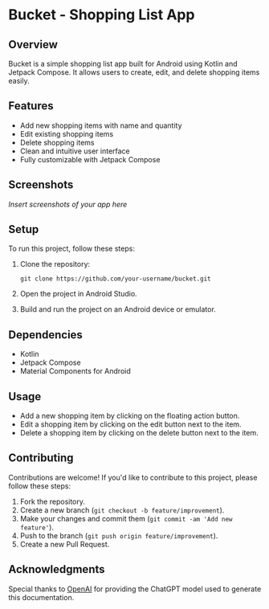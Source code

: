 # Bucket - Shopping List App

## Overview

Bucket is a simple shopping list app built for Android using Kotlin and Jetpack Compose. It allows users to create, edit, and delete shopping items easily.

## Features

- Add new shopping items with name and quantity
- Edit existing shopping items
- Delete shopping items
- Clean and intuitive user interface
- Fully customizable with Jetpack Compose

## Screenshots

_Insert screenshots of your app here_

## Setup

To run this project, follow these steps:

1. Clone the repository:
   ```
   git clone https://github.com/your-username/bucket.git
   ```

2. Open the project in Android Studio.

3. Build and run the project on an Android device or emulator.

## Dependencies

- Kotlin
- Jetpack Compose
- Material Components for Android

## Usage

- Add a new shopping item by clicking on the floating action button.
- Edit a shopping item by clicking on the edit button next to the item.
- Delete a shopping item by clicking on the delete button next to the item.

## Contributing

Contributions are welcome! If you'd like to contribute to this project, please follow these steps:

1. Fork the repository.
2. Create a new branch (`git checkout -b feature/improvement`).
3. Make your changes and commit them (`git commit -am 'Add new feature'`).
4. Push to the branch (`git push origin feature/improvement`).
5. Create a new Pull Request.

## Acknowledgments

Special thanks to [OpenAI](https://openai.com) for providing the ChatGPT model used to generate this documentation.
